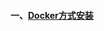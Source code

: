 #### 一、[Docker方式安装][1]


[1]: https://github.com/firechiang/kubernetes-study/blob/master/gitlab/docs/install-docker.md